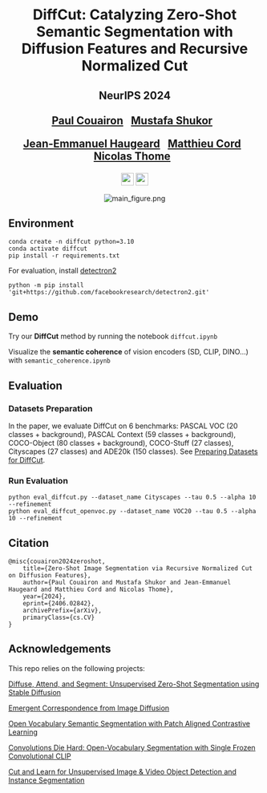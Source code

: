 <div align="center">
<h1>
DiffCut: Catalyzing Zero-Shot Semantic Segmentation with Diffusion Features and Recursive Normalized Cut
<br>
</h1>

<h2>
NeurIPS 2024
<br>
<br>
<a href="https://scholar.google.fr/citations?user=yQRnP7YAAAAJ&hl=fr">Paul Couairon</a>&ensp;
<a href="https://scholar.google.com/citations?user=lhp9mRgAAAAJ&hl=en">Mustafa Shukor</a>&ensp;

<a href="https://fr.linkedin.com/in/jean-emmanuel-haugeard">Jean-Emmanuel Haugeard</a>&ensp;
<a href="https://cord.isir.upmc.fr">Matthieu Cord</a>&ensp;
<a href="https://thome.isir.upmc.fr">Nicolas Thome</a>&ensp;
</h2>


<p></p>
<a href="https://arxiv.org/abs/2406.02842v2"><img
src="https://img.shields.io/badge/arXiv-DiffCut-b31b1b.svg" height=25em></a>
<a href="https://diffcut-segmentation.github.io"><img 
src="https://img.shields.io/static/v1?label=Project&message=Website&color=green" height=25em></a>


![main_figure.png](./assets/main_figure.png)

</div>

## Environment
```
conda create -n diffcut python=3.10
conda activate diffcut
pip install -r requirements.txt
```

For evaluation, install [detectron2](https://detectron2.readthedocs.io/en/latest/tutorials/install.html)
```
python -m pip install 'git+https://github.com/facebookresearch/detectron2.git'
```

## Demo
Try our __DiffCut__ method by running the notebook ``diffcut.ipynb``

Visualize the __semantic coherence__ of vision encoders (SD, CLIP, DINO...) with ``semantic_coherence.ipynb``




## Evaluation

### Datasets Preparation
In the paper, we evaluate DiffCut on 6 benchmarks: PASCAL VOC (20 classes + background), PASCAL Context (59 classes + background), COCO-Object (80 classes + background), COCO-Stuff (27 classes), Cityscapes (27 classes) and ADE20k (150 classes). See [Preparing Datasets for DiffCut](datasets/README.md).

### Run Evaluation
```
python eval_diffcut.py --dataset_name Cityscapes --tau 0.5 --alpha 10 --refinement
python eval_diffcut_openvoc.py --dataset_name VOC20 --tau 0.5 --alpha 10 --refinement
```


## Citation
```
@misc{couairon2024zeroshot,
    title={Zero-Shot Image Segmentation via Recursive Normalized Cut on Diffusion Features},
    author={Paul Couairon and Mustafa Shukor and Jean-Emmanuel Haugeard and Matthieu Cord and Nicolas Thome},
    year={2024},
    eprint={2406.02842},
    archivePrefix={arXiv},
    primaryClass={cs.CV}
}
```

## Acknowledgements
This repo relies on the following projects:

[Diffuse, Attend, and Segment: Unsupervised Zero-Shot Segmentation using Stable Diffusion](https://github.com/google/diffseg)

[Emergent Correspondence from Image Diffusion](https://github.com/Tsingularity/dift)

[Open Vocabulary Semantic Segmentation with Patch Aligned Contrastive Learning](https://arxiv.org/abs/2212.04994)

[Convolutions Die Hard: Open-Vocabulary Segmentation with Single Frozen Convolutional CLIP](https://github.com/bytedance/fc-clip)

[Cut and Learn for Unsupervised Image & Video Object Detection and Instance Segmentation](https://github.com/facebookresearch/CutLER)


